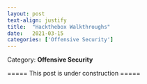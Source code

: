 ```yaml
---
layout: post
text-align: justify
title:  "Hackthebox Walkthroughs"
date:   2021-03-15
categories: ['Offensive Security']
---
```

Category: **Offensive Security**

===== This post is under construction =====
